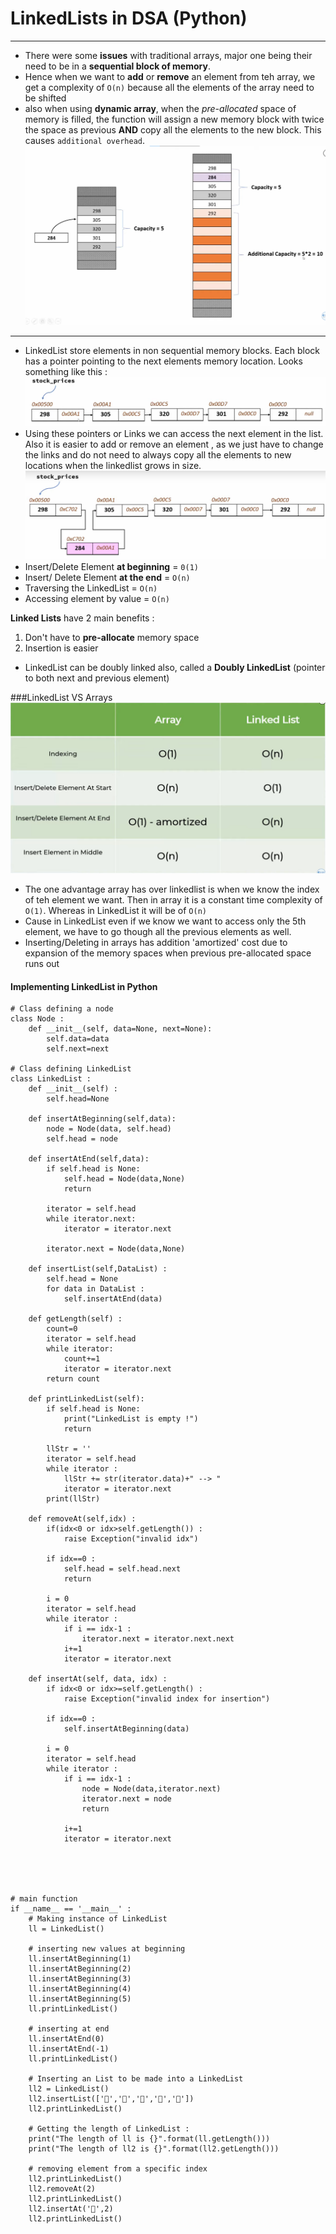 # LinkedLists in DSA (Python)
---
- There were some **issues** with traditional arrays, major one being their need to be in a **sequential block of memory**. 
- Hence when we want to **add** or **remove** an element from teh array, we get a complexity of `O(n)` because all the elements of the array need to be shifted
- also when using **dynamic array**, when the _pre-allocated_ space of memory is filled, the function will assign a new memory block with twice the space as previous **AND** copy all the elements to the new block. This causes `additional overhead`.
![Image](./Notes%20Assets/dynamicarrayallocation.png)

---

- LinkedList store elements in non sequential memory blocks. Each block has a pointer pointing to the next elements memory location. Looks something like this : 
![Image](./Notes%20Assets/llmemoryblock.png)
- Using these pointers or Links we can access the next element in the list. Also it is easier to add or remove an element , as we just have to change the links and do not need to always copy all the elements to new locations when the linkedlist grows in size. 
![Image](./Notes%20Assets/insertinginll.png)
- Insert/Delete Element **at beginning** = `0(1)`
- Insert/ Delete Element **at the end** = `O(n)`
- Traversing the LinkedList = `O(n)`
- Accessing element by value = `O(n)`
  
**Linked Lists** have 2 main benefits : 
1. Don't have to **pre-allocate** memory space
2. Insertion is easier
- LinkedList can be doubly linked also, called a **Doubly LinkedList** (pointer to both next and previous element)

###LinkedList VS Arrays
![Image](./Notes%20Assets/llvsarr.png)
- The one advantage array has over linkedlist is when we know the index of teh element we want. Then in array it is a constant time complexity of `O(1)`. Whereas in LinkedList it will be of `O(n)`
- Cause in LinkedList even if we know we want to access only the 5th element, we have to go though all the previous elements as well.
- Inserting/Deleting in arrays has addition 'amortized' cost due to expansion of the memory spaces when previous pre-allocated space runs out  

#### Implementing LinkedList in Python
```
# Class defining a node 
class Node : 
    def __init__(self, data=None, next=None):
        self.data=data
        self.next=next

# Class defining LinkedList 
class LinkedList :
    def __init__(self) :
        self.head=None
    
    def insertAtBeginning(self,data):
        node = Node(data, self.head)
        self.head = node 
    
    def insertAtEnd(self,data):
        if self.head is None: 
            self.head = Node(data,None)
            return 
        
        iterator = self.head
        while iterator.next:
            iterator = iterator.next

        iterator.next = Node(data,None)
    
    def insertList(self,DataList) :
        self.head = None
        for data in DataList :
            self.insertAtEnd(data)

    def getLength(self) :
        count=0
        iterator = self.head 
        while iterator:
            count+=1
            iterator = iterator.next 
        return count

    def printLinkedList(self):
        if self.head is None:
            print("LinkedList is empty !")
            return 

        llStr = ''
        iterator = self.head
        while iterator : 
            llStr += str(iterator.data)+" --> "
            iterator = iterator.next 
        print(llStr)
    
    def removeAt(self,idx) : 
        if(idx<0 or idx>self.getLength()) :
            raise Exception("invalid idx")
        
        if idx==0 :
            self.head = self.head.next
            return 
        
        i = 0
        iterator = self.head 
        while iterator :
            if i == idx-1 :
                iterator.next = iterator.next.next
            i+=1
            iterator = iterator.next 

    def insertAt(self, data, idx) :
        if idx<0 or idx>=self.getLength() :
            raise Exception("invalid index for insertion")
        
        if idx==0 :
            self.insertAtBeginning(data)
        
        i = 0
        iterator = self.head 
        while iterator : 
            if i == idx-1 : 
                node = Node(data,iterator.next)
                iterator.next = node 
                return
            
            i+=1
            iterator = iterator.next  


    
    

# main function
if __name__ == '__main__' :
    # Making instance of LinkedList 
    ll = LinkedList()

    # inserting new values at beginning 
    ll.insertAtBeginning(1)
    ll.insertAtBeginning(2)
    ll.insertAtBeginning(3)
    ll.insertAtBeginning(4)
    ll.insertAtBeginning(5)
    ll.printLinkedList()

    # inserting at end
    ll.insertAtEnd(0)
    ll.insertAtEnd(-1)
    ll.printLinkedList()

    # Inserting an List to be made into a LinkedList 
    ll2 = LinkedList()
    ll2.insertList(['🍌','🍊','🍎','🍉','🥝'])
    ll2.printLinkedList()

    # Getting the length of LinkedList : 
    print("The length of ll is {}".format(ll.getLength()))
    print("The length of ll2 is {}".format(ll2.getLength()))

    # removing element from a specific index
    ll2.printLinkedList()
    ll2.removeAt(2)
    ll2.printLinkedList()
    ll2.insertAt('🍏',2)
    ll2.printLinkedList()

```